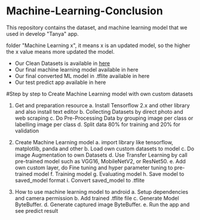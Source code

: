 # Machine-Learning-Conclusion

This repository contains the dataset, and machine learning model that we used in develop "Tanya" app.

folder "Machine Learning x", it means x is an updated model, so the higher the x value means more updated the model.

- Our Clean Datasets is available in [here](https://drive.google.com/drive/folders/1E4H6tzgbpKknkgZYZ9btxPq6oyMTuYzC?usp=sharing)
- Our final machine learning model available in here
- Our final converted ML model in .tflite available in here
- Our test predict app available in here


#Step by step to Create Machine Learning model with own custom datasets
1. Get and preparation resource
  a. Install Tensorflow 2.x and other library and also install text editor
  b. Collecting Datasets by direct photo and web scraping
  c. Do Pre-Processing Data by grouping image per class or labelling image per class
  d. Split data 80% for training and 20% for validation

2. Create Machine Learning model
  a. import library like tensorflow, matplotlib, panda and other
  b. Load own custom datasets to model
  c. Do image Augmentation to own Datasets
  d. Use Transfer Learning by call pre-trained model such as VGG16, MobileNetV2, or ResNet50.
  e. Add own custom layer, do Fine tuning and hyper parameter tuning to pre-trained model
  f. Training model
  g. Evaluating model
  h. Save model to saved_model format
  i. Convert saved_model to .tflite
  
3. How to use machine learning model to android
   a. Setup dependencies and camera permission
   b. Add trained .tflite file
   c. Generate Model ByteBuffer.
   d.  Generate captured image ByteBuffer.
   e.  Run the app and see predict result

  

